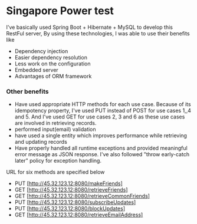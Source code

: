 # Singapore Power test
I've basically used Spring Boot + Hibernate + MySQL to develop this RestFul server,
By using these technologies, I was able to use their benefits like
  - Dependency injection
  - Easier dependency resolution
  - Less work on the configuration
  - Embedded server
  - Advantages of ORM framework

### Other benefits
  - Have used appropriate HTTP methods for each use case. Because of its idempotency property, I've used PUT instead of POST for use cases 1,,4 and 5. And I've used GET for use cases 2, 3 and 6 as these use cases are involved in retrieving records.
  - performed input(email) validation
  - have used a single entity which improves performance while retrieving and updating records
  - Have properly handled all runtime exceptions and provided meaningful error message as JSON response. I've also followed "throw early-catch later" policy for exception handling.
  
URL for six methods are specified below

* PUT [http://45.32.123.12:8080/makeFriends]
* GET [http://45.32.123.12:8080/retrieveFriends]
* GET [http://45.32.123.12:8080/retrieveCommonFriends]
* PUT [http://45.32.123.12:8080/subscribeUpdates]
* PUT [http://45.32.123.12:8080/blockUpdates]
* GET [http://45.32.123.12:8080/retrieveEmailAddress]
